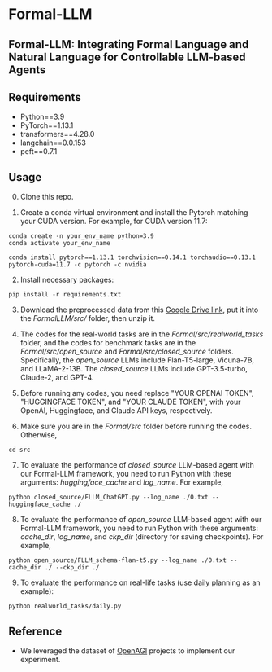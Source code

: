 # Formal-LLM

## Formal-LLM: Integrating Formal Language and Natural Language for Controllable LLM-based Agents

## Requirements

- Python==3.9
- PyTorch==1.13.1
- transformers==4.28.0
- langchain==0.0.153
- peft==0.7.1

## Usage

0. Clone this repo.

1. Create a conda virtual environment and install the Pytorch matching your CUDA version. For example, for CUDA version 11.7:

```
conda create -n your_env_name python=3.9
conda activate your_env_name

conda install pytorch==1.13.1 torchvision==0.14.1 torchaudio==0.13.1 pytorch-cuda=11.7 -c pytorch -c nvidia
```

2. Install necessary packages:

```
pip install -r requirements.txt
```

3. Download the preprocessed data from this [Google Drive link](https://drive.google.com/drive/folders/1AjT6y7qLIMxcmHhUBG5IE1_5SnCPR57e?usp=share_link), put it into the *FormalLLM/src/* folder, then unzip it.

4. The codes for the real-world tasks are in the *Formal/src/realworld_tasks* folder, and the codes for benchmark tasks are in the *Formal/src/open_source* and *Formal/src/closed_source* folders. Specifically, the *open_source* LLMs include Flan-T5-large, Vicuna-7B, and LLaMA-2-13B. The *closed_source* LLMs include GPT-3.5-turbo, Claude-2, and GPT-4.

5. Before running any codes, you need replace "YOUR OPENAI TOKEN", "HUGGINGFACE TOKEN", and "YOUR CLAUDE TOKEN", with your OpenAI, Huggingface, and Claude API keys, respectively.

6. Make sure you are in the *Formal/src* folder before running the codes. Otherwise,

```
cd src
```

7. To evaluate the performance of *closed_source* LLM-based agent with our Formal-LLM framework, you need to run Python with these arguments: *huggingface_cache* and *log_name*. For example,

```
python closed_source/FLLM_ChatGPT.py --log_name ./0.txt --huggingface_cache ./
```

8. To evaluate the performance of *open_source* LLM-based agent with our Formal-LLM framework, you need to run Python with these arguments: *cache_dir*, *log_name*, and *ckp_dir* (directory for saving checkpoints). For example,

```
python open_source/FLLM_schema-flan-t5.py --log_name ./0.txt --cache_dir ./ --ckp_dir ./
```

9. To evaluate the performance on real-life tasks (use daily planning as an example):

```
python realworld_tasks/daily.py
```

## Reference

- We leveraged the dataset of [OpenAGI](https://github.com/agiresearch/OpenAGI) projects to implement our experiment.
